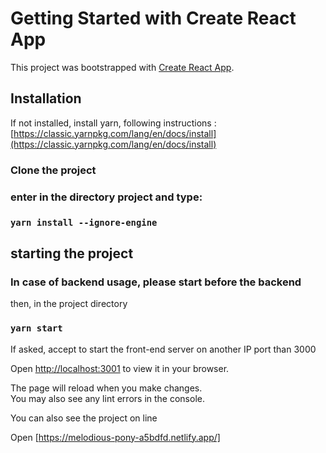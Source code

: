 # Getting Started with Create React App

This project was bootstrapped with [Create React App](https://github.com/facebook/create-react-app).

## Installation

If not installed, install yarn, following instructions : [https://classic.yarnpkg.com/lang/en/docs/install](https://classic.yarnpkg.com/lang/en/docs/install)

### Clone the project

### enter in the directory project and type:

### `yarn install --ignore-engine`

## starting the project

### In case of backend usage, please start before the backend

then, in the project directory

### `yarn start`

If asked, accept to start the front-end server on another IP port than 3000

Open [http://localhost:3001](http://localhost:<port>) to view it in your browser.

The page will reload when you make changes.\
You may also see any lint errors in the console.

You can also see the project on line

Open [https://melodious-pony-a5bdfd.netlify.app/]
